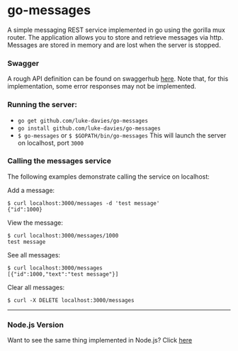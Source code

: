 # go-messages
A simple messaging REST service implemented in go using the gorilla mux router.
The application allows you to store and retrieve messages via http.
Messages are stored in memory and are lost when the server is stopped.

### Swagger

A rough API definition can be found on swaggerhub [here](https://app.swaggerhub.com/apis/Luke-Davies/Messages_API/1.0.0).
Note that, for this implementation, some error responses may not be implemented.

### Running the server:

- `go get github.com/luke-davies/go-messages`
- `go install github.com/luke-davies/go-messages`
- `$ go-messages`
  or
  `$ $GOPATH/bin/go-messages`
This will launch the server on localhost, port `3000`
   
### Calling the messages service

The following examples demonstrate calling the service on localhost:

Add a message:
```
$ curl localhost:3000/messages -d 'test message'
{"id":1000}
```
View the message:
```
$ curl localhost:3000/messages/1000
test message
```
See all messages:
```
$ curl localhost:3000/messages
[{"id":1000,"text":"test message"}]
```
Clear all messages:
```
$ curl -X DELETE localhost:3000/messages

```

---
### Node.js Version
Want to see the same thing implemented in Node.js? Click [here](https://github.com/Luke-Davies/messages-express)
